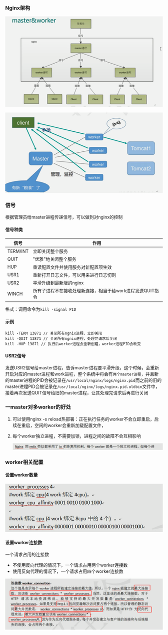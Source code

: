 ### Nginx架构

![image-20211113203252271](image/image-20211113203252271.png)

![image-20211113203527312](image/image-20211113203527312.png)



### 信号

根据管理员给master进程传递信号，可以做到对nginx的控制

#### 信号种类

| 信号     | 作用                                                       |
| -------- | ---------------------------------------------------------- |
| TERM/INT | 立即关闭整个服务                                           |
| QUIT     | "优雅"地关闭整个服务                                       |
| HUP      | 重读配置文件并使用服务对新配置项生效                       |
| USR1     | 重新打开日志文件，可以用来进行日志切割                     |
| USR2     | 平滑升级到最新版的nginx                                    |
| WINCH    | 所有子进程不在接收处理新连接，相当于给work进程发送QUIT指令 |

格式：调用命令为`kill -signal PID`

#### 示例

```
kill -TERM 13871 // 关闭所有ngnix进程，立即关闭
kill -QUIT 13871 // 关闭所有ngnix进程，处理完请求后关闭
kill -HUP 13871 // 执行后worker进程会重新创建，worker进程PID会改变
```

#### USR2信号

发送USR2信号给master进程，告诉master进程要平滑升级，这个时候，会重新开启对应的master进程和work进程，整个系统中将会有`两个master进程`，并且新的master进程的PID会被记录在`/usr/local/nginx/logs/nginx.pid`而之前的旧的master进程PID会被记录在`/usr/local/nginx/logs/nginx.pid.oldbin`文件中，接着再次发送QUIT信号给旧的master进程，让其处理完请求后再进行关闭



### 一master对多worker的好处

1. 可以使用nginx -s reload热部署：正在执行任务的worker不会立即重启，后续在重启，空闲的worker会重新加载配置文件，

2. 每个worker独立进程，不需要加锁，进程之间的故障不会互相影响

   ![image-20211113204708866](image/image-20211113204708866.png)



### worker相关配置

#### 设置worker数量

![image-20211113204847391](image/image-20211113204847391.png)



#### 设置worker连接数

一个请求占用的连接数

- 不使用反向代理的情况下，一个请求占用两个worker连接数
- 使用反向代理的情况下，一个请求占用四个worker连接数

![image-20211113205042936](image/image-20211113205042936.png)